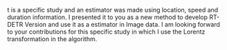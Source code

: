 t is a specific study and an estimator was made using location, speed and duration information. I presented it to you as a new method to develop RT-DETR Version and use it as a estimator in Image data. I am looking forward to your contributions for this specific study in which I use the Lorentz transformation in the algorithm.
